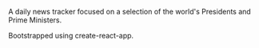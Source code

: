 A daily news tracker focused on a selection of the world's Presidents and Prime Ministers.

Bootstrapped using create-react-app.